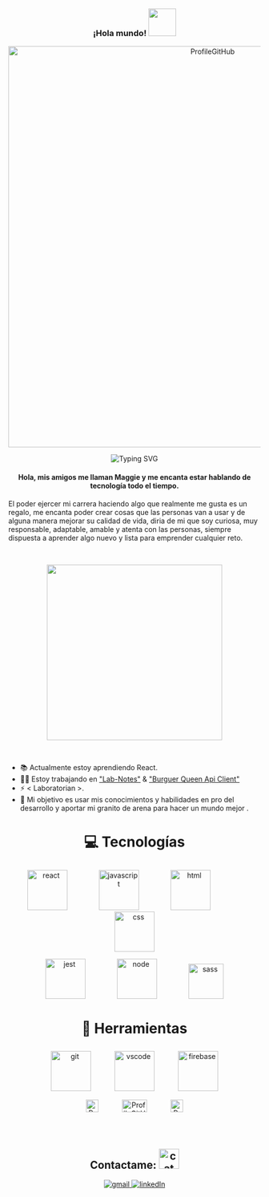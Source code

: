 <h3 align="center"> ¡Hola mundo! <img src="https://media.giphy.com/media/fAhZm10htd8TrQO6le/giphy.gif" width="55"></h3>
<p  align="center"><img align="center" width="800" alt="ProfileGitHub" src="https://i.postimg.cc/qvFcw6pk/Ivory-Grey-Minimalist-Business-Linked-In-Banner.gif"></p>

<p align="center">
  <img src="https://readme-typing-svg.herokuapp.com?color=%36BCF7FF&amp;center=true&amp;vCenter=true&amp;lines=Front-End+Developer.;Ing.+en+Sistemas+Computacionales.;Siempre+Aprendiendo." alt="Typing SVG">
</p>
<h4 align="center">Hola, mis amigos me llaman Maggie y me encanta estar hablando de tecnología todo el tiempo.</h4>


El poder ejercer mi carrera haciendo algo que realmente me gusta es un regalo, me encanta poder crear cosas que las personas van a usar y de alguna manera mejorar su calidad de vida, diria de mi que soy curiosa, muy responsable, adaptable, amable y atenta con las personas, siempre dispuesta a aprender algo nuevo y lista para emprender cualquier reto.

<br>
<p align="center"> <img src="https://svgshare.com/i/hZG.svg" width="350">
</p>
<br>

<ul>
	<li> 📚 Actualmente estoy aprendiendo React. </li>
	<li> 👩‍💻 Estoy trabajando en <a href="https://github.com/Maggie-Sarmiento/lab-notes"> "Lab-Notes"</a> & <a href="https://github.com/Maggie-Sarmiento/Burger-queen"> "Burguer Queen Api Client"</a>
	<li> ⚡ &lt Laboratorian &gt. </li>
	<li> 🌱 Mi objetivo es usar mis conocimientos y habilidades en pro del desarrollo y aportar mi granito de arena para hacer un mundo mejor . </li>
</ul>


# <p  align="center" > :computer: <b> Tecnologías</b>   <br>
</p>
<p  align="center"><img alt="react" src="https://media.giphy.com/media/eNAsjO55tPbgaor7ma/giphy.gif" width="80" title="react"/>&nbsp;&nbsp;&nbsp;&nbsp;&nbsp;&nbsp;&nbsp;&nbsp;&nbsp;&nbsp;&nbsp;&nbsp;&nbsp;&nbsp;&nbsp;&nbsp;<img alt="javascript" src="https://media.giphy.com/media/ln7z2eWriiQAllfVcn/giphy.gif" width="80" title="javascript"/>&nbsp;&nbsp;&nbsp;&nbsp;&nbsp;&nbsp;&nbsp;&nbsp;&nbsp;&nbsp;&nbsp;&nbsp;&nbsp;&nbsp;&nbsp;&nbsp;<img alt="html" src="https://media.giphy.com/media/XAxylRMCdpbEWUAvr8/giphy.gif" width="80" title="html"/>&nbsp;&nbsp;&nbsp;&nbsp;&nbsp;&nbsp;&nbsp;&nbsp;&nbsp;&nbsp;&nbsp;&nbsp;&nbsp;&nbsp;&nbsp;&nbsp;<img alt="css" src="https://media.giphy.com/media/fsEaZldNC8A1PJ3mwp/giphy.gif" width="80" title="css"/>
</p>

<p  align="center"><img alt="jest" src="https://cdn.iconscout.com/icon/free/png-256/jest-3630129-3031261.png" width="80" title="jest"/>&nbsp;&nbsp;&nbsp;&nbsp;&nbsp;&nbsp;&nbsp;&nbsp;&nbsp;&nbsp;&nbsp;&nbsp;&nbsp;&nbsp;&nbsp;&nbsp;<img alt="node" src="https://media.giphy.com/media/kdFc8fubgS31b8DsVu/giphy.gif" width="80" title="node">&nbsp;&nbsp;&nbsp;&nbsp;&nbsp;&nbsp;&nbsp;&nbsp;&nbsp;&nbsp;&nbsp;&nbsp;&nbsp;&nbsp;&nbsp;&nbsp;<img alt="sass" src="https://img.icons8.com/color/48/000000/sass.png" width="70" title="sass"/>
</p>



# <p  align="center" > :wrench: Herramientas   <br>
</p>
<p  align="center"><img alt="git" src="https://media.giphy.com/media/kH1DBkPNyZPOk0BxrM/giphy.gif" width="80" title="git"/>&nbsp;&nbsp;&nbsp;&nbsp;&nbsp;&nbsp;&nbsp;&nbsp;&nbsp;&nbsp;&nbsp;&nbsp;<img alt="vscode" src="https://media.giphy.com/media/IdyAQJVN2kVPNUrojM/giphy.gif" width="80" title="vscode"/>&nbsp;&nbsp;&nbsp;&nbsp;&nbsp;&nbsp;&nbsp;&nbsp;&nbsp;&nbsp;&nbsp;&nbsp;<img alt="firebase" src="https://media.giphy.com/media/Ri2TUcKlaOcaDBxFpY/giphy.gif" width="80" title="firebase"/>

</p>
<p  align="center"><img width="25" height="25" alt="ProfileGitHub" src="https://user-images.githubusercontent.com/7150868/139156597-7aeef48f-9b4e-4b33-b623-fed9bec47e4f.png">&nbsp;&nbsp;&nbsp;&nbsp;&nbsp;&nbsp;&nbsp;&nbsp;&nbsp;&nbsp;&nbsp;&nbsp;<img width="50" height="25" alt="ProfileGitHub" src="https://user-images.githubusercontent.com/7150868/139156594-c645c204-c97d-4935-aff1-a6582af11301.png">&nbsp;&nbsp;&nbsp;&nbsp;&nbsp;&nbsp;&nbsp;&nbsp;&nbsp;&nbsp;&nbsp;&nbsp;<img width="25" height="25" alt="ProfileGitHub" src="https://user-images.githubusercontent.com/7150868/139156601-455852e5-6e3c-4e83-8026-793f416dbceb.png">
</p>
<br>

<!-- # <h2 align="center"> Github Stats (Expande para ver) <img alt="cat" src="https://media.giphy.com/media/RYYcIqEj5pR2Ro8luH/giphy.gif" width="40" title="cat"/> 
</h2>
<details> 
  <summary><b> GitHub Profile Stats </b></summary>
  <br/>
  <p align="center">
    <a href=""><img align="center" src="" alt="maggie-sarmiento" height="192px"/></a>
	</p>
	<p  align="center">
	  <a href=""><img alt="" src="" /></a>
	</p> 
</details> -->

# <h2 align="center"> Contactame: <img alt="cat contact" src="https://media.giphy.com/media/kBZ212yGzFaxgkSIKW/giphy.gif" width="40" title="cat contact"/> 
</h2>
<p align="center">
  <a href="mailto:gsmaggie001@gmail.com"><img src="https://img.icons8.com/dusk/64/000000/gmail.png" title="gmail"/>
  <a href="https://www.linkedin.com/in/maggie-sarmiento/"><img src="https://img.icons8.com/dusk/64/000000/linkedin.png" title="linkedIn"/>
</p>
